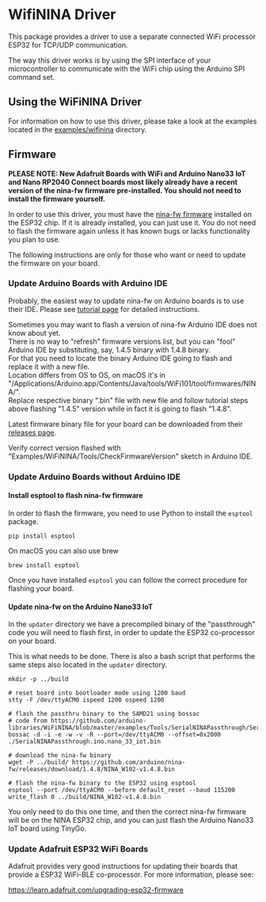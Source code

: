 # WifiNINA Driver

This package provides a driver to use a separate connected WiFi processor ESP32 for TCP/UDP communication.

The way this driver works is by using the SPI interface of your microcontroller to communicate with the WiFi chip using the Arduino SPI command set.

## Using the WiFiNINA Driver

For information on how to use this driver, please take a look at the examples located in the [examples/wifinina](../examples/wifinina) directory.

## Firmware

**PLEASE NOTE: New Adafruit Boards with WiFi and Arduino Nano33 IoT and Nano RP2040 Connect boards most likely already have a recent version of the nina-fw firmware pre-installed. You should not need to install the firmware yourself.**

In order to use this driver, you must have the [nina-fw firmware](https://github.com/arduino/nina-fw/) installed on the ESP32 chip. If it is already installed, you can just use it. You do not need to flash the firmware again unless it has known bugs or lacks functionality you plan to use.

The following instructions are only for those who want or need to update the firmware on your board.

### Update Arduino Boards with Arduino IDE

Probably, the easiest way to update nina-fw on Arduino boards is to use their IDE.
Please see [tutorial page](https://www.arduino.cc/en/Tutorial/WiFiNINA-FirmwareUpdater) for detailed instructions.

Sometimes you may want to flash a version of nina-fw Arduino IDE does not know about yet.  
There is no way to "refresh" firmware versions list, but you can "fool" Arduino IDE by substituting, say, 1.4.5 binary with 1.4.8 binary.  
For that you need to locate the binary Arduino IDE going to flash and replace it with a new file.  
Location differs from OS to OS, on macOS it's in "/Applications/Arduino.app/Contents/Java/tools/WiFi101/tool/firmwares/NINA/".  
Replace respective binary ".bin" file with new file and follow tutorial steps above flashing "1.4.5" version while in fact it is going to flash "1.4.8".

Latest firmware binary file for your board can be downloaded from their [releases page](https://github.com/arduino/nina-fw/releases).

Verify correct version flashed with "Examples/WiFiNINA/Tools/CheckFirmwareVersion" sketch in Arduino IDE.

### Update Arduino Boards without Arduino IDE
#### Install esptool to flash nina-fw firmware

In order to flash the firmware, you need to use Python to install the `esptool` package.

```shell
pip install esptool
```

On macOS you can also use brew

```shell
brew install esptool
```

Once you have installed `esptool` you can follow the correct procedure for flashing your board.

#### Update nina-fw on the Arduino Nano33 IoT

In the `updater` directory we have a precompiled binary of the "passthrough" code you will need to flash first, in order to update the ESP32 co-processor on your board.

This is what needs to be done. There is also a bash script that performs the same steps also located in the `updater` directory.

```shell
mkdir -p ../build

# reset board into bootloader mode using 1200 baud
stty -F /dev/ttyACM0 ispeed 1200 ospeed 1200

# flash the passthru binary to the SAMD21 using bossac
# code from https://github.com/arduino-libraries/WiFiNINA/blob/master/examples/Tools/SerialNINAPassthrough/SerialNINAPassthrough.ino
bossac -d -i -e -w -v -R --port=/dev/ttyACM0 --offset=0x2000 ./SerialNINAPassthrough.ino.nano_33_iot.bin

# download the nina-fw binary
wget -P ../build/ https://github.com/arduino/nina-fw/releases/download/1.4.8/NINA_W102-v1.4.8.bin 

# flash the nina-fw binary to the ESP32 using esptool
esptool --port /dev/ttyACM0 --before default_reset --baud 115200 write_flash 0 ../build/NINA_W102-v1.4.8.bin
```

You only need to do this one time, and then the correct nina-fw firmware will be on the NINA ESP32 chip, and you can just flash the Arduino Nano33 IoT board using TinyGo.

### Update Adafruit ESP32 WiFi Boards

Adafruit provides very good instructions for updating their boards that provide a ESP32 WiFi-BLE co-processor. For more information, please see:

https://learn.adafruit.com/upgrading-esp32-firmware
